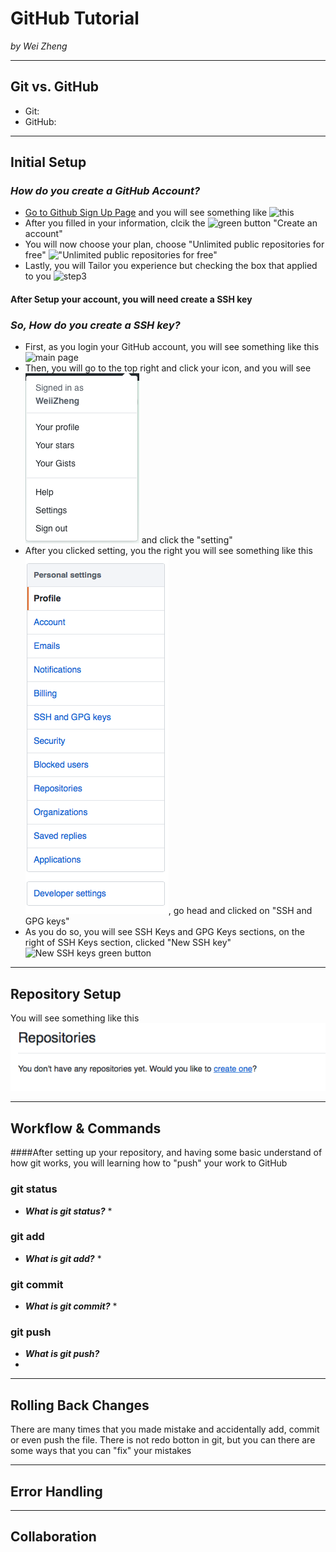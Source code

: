 # GitHub Tutorial

_by Wei Zheng_

---
## Git vs. GitHub
* Git: 
* GitHub:



---
## Initial Setup
### _How do you create a GitHub Account?_
* [Go to Github Sign Up Page](https://github.com/join?source=header) and you will see something like ![this](https://i.imgur.com/Bss1bfG.png)
* After you filled in your information, clcik the ![green button](https://i.imgur.com/AVjzXTR.png?2) "Create an account"
* You will now choose your plan, choose "Unlimited public repositories for free" !["Unlimited public repositories for free"](https://i.imgur.com/24WC8iQ.png?2)  
* Lastly, you will Tailor you experience but checking the box that applied to you ![step3](https://i.imgur.com/buAqdYv.png?2)  
#### After Setup your account, you will need create a SSH key  
### _So, How do you create a SSH key?_
* First, as you login your GitHub account, you will see something like this ![main page](github-homepage)
* Then, you will go to the top right and click your icon, and you will see ![icon](icon.png) and click the "setting"
* After you clicked setting, you the right you will see something like this ![SHH key setting](setting-page.png), go head and clicked on "SSH and GPG keys"
* As you do so, you will see SSH Keys and GPG Keys sections, on the right of SSH Keys section, clicked "New SSH key" ![New SSH keys green button](https://i.imgur.com/N2Gmfzd.png)


---
## Repository Setup
You will see something like this ![this](repo-setup.png)



---
## Workflow & Commands
####After setting up your repository, and having some basic understand of how git works, you will learning how to "push" your work to GitHub


### git status
* _**What is git status?**_
    * 
### git add  
* _**What is git add?**_
    * 
### git commit  
* _**What is git commit?**_
    * 
### git push
* _**What is git push?**_
* 



---
## Rolling Back Changes
There are many times that you made mistake and accidentally add, commit or even push the file. There is not redo botton in git, but you can there are some ways that you can "fix" your mistakes



---
## Error Handling


---
## Collaboration
